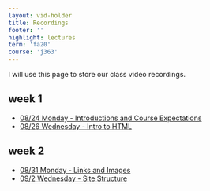 ```yaml
---
layout: vid-holder
title: Recordings
footer: ''
highlight: lectures
term: 'fa20'
course: 'j363'
---
```

I will use this page to store our class video recordings.

## week 1
 * [08/24 Monday - Introductions and Course Expectations](https://iu.zoom.us/rec/play/SONDk8dyhc4d6geF6zzBJUpZwthAn4Y7g7XU-piHwu75Aucf3jKJ_awd5Ae4Fz0Q9TDR4viEr8zblCvo.DOhr26Jka4iO2E3A)
 * [08/26 Wednesday - Intro to HTML](https://iu.zoom.us/rec/play/qjToSE250pa7NH4MRHxZRdX2dRApZYCue6nxZC8kEF-poDorYb5Unk1XUyAzUmmXzBz7QpEQW6hZB_cZ.C7AKCHQ2mmRyybAV)

## week 2
 * [08/31 Monday - Links and Images](https://iu.zoom.us/rec/play/aR-HO6nvmWAExJ3rfrcPvjrIUXETebae0ZYcpwrV44fBkosjTlicaxy_9sLoL_Rn0quU56_DcUz_U8G3.OWJuc9mlbxc3iEKm)
 * [09/2 Wednesday - Site Structure](https://iu.zoom.us/rec/play/2yXPgHE1r_TG4uxwxRM4lKKYAXFfdkk8uMXtN1ttWiikhffixR2hiud5p5hEjl_wUMM1agbLYuu9OxzP.WOx2qOYQsNABSB1k)
